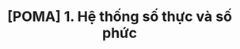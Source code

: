 ---
title: "[POMA] 1. Hệ thống số thực và số phức"
categories:
  - TIL
tags:
  - Mathematics
  - POLYGON
last_modified_at: 2021-04-10
---